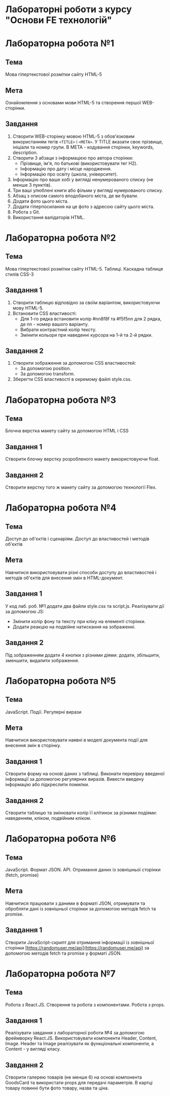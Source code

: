 # Лабораторні роботи з курсу "Oснови FE технологій"

# Лабораторна робота №1

## Тема
Мова гіпертекстової розмітки сайту HTML-5

## Мета
Ознайомлення з основами мови HTML-5 та створення першої WEB-сторінки.

## Завдання
1. Створити WEB-сторінку мовою HTML-5 з обов'язковим використанням тегів `<TITLE>` і `<META>`. У TITLE вказати своє прізвище, ініціали та номер групи. В META - кодування сторінки, keywords, description.
2. Створити 3 абзаци з інформацією про автора сторінки:
   - Прізвище, ім'я, по батькові (використовувати тег H2).
   - Інформацію про дату і місце народження.
   - Інформацію про освіту (школа, університет).
3. Інформацію про ваше хобі у вигляді ненумерованого списку (не менше 3 пунктів).
4. Три ваші улюблені книги або фільми у вигляді нумерованого списку.
5. Абзац з описом самого вподобаного міста, де ви бували.
6. Додати фото цього міста.
7. Додати гіперпосилання на це фото з адресою сайту цього міста.
8. Робота з Git.
9. Використання валідаторів HTML.

# Лабораторна робота №2

## Тема
Мова гіпертекстової розмітки сайту HTML-5. Таблиці. Каскадна таблиця стилів CSS-3

## Завдання 1
1. Створити таблицю відповідно за своїм варіантом, використовуючи мову HTML-5.
2. Встановити CSS властивості:
   - Для 1-го рядка встановити колір #nn8f8f та #f5f5nn для 2 рядка, де nn - номер вашого варіанту.
   - Вибрати контрастний колір тексту.
   - Змінити кольори при наведенні курсора на 1-й та 2-й рядки.
   
## Завдання 2
1. Створити зображення за допомогою CSS властивостей:
   - За допомогою position.
   - За допомогою transform.
2. Зберегти CSS властивості в окремому файлі style.css.

# Лабораторна робота №3

## Тема
Блочна верстка макету сайту за допомогою HTML і CSS

## Завдання 1
Створити блочну верстку розробленого макету використовуючи float.

## Завдання 2
Створити верстку того ж макету сайту за допомогою технології Flex.

# Лабораторна робота №4

## Тема
Доступ до об'єктів і сценаріям. Доступ до властивостей і методів об'єктів

## Мета
Навчитися використовувати різні способи доступу до властивостей і методів об'єктів для внесення змін в HTML-документ.

## Завдання 1
У код лаб. роб. №1 додати два файли style.css та script.js. Реалізувати дії за допомогою JS:
   - Змінити колір фону та тексту при кліку на елементі сторінки.
   - Додати реакцію на подвійне натискання на зображенні.
   
## Завдання 2
Під зображенням додати 4 кнопки з різними діями: додати, збільшити, зменшити, видалити зображення.

# Лабораторна робота №5

## Тема
JavaScript. Події. Регулярні вирази

## Мета
Навчитися використовувати наявні в моделі документа події для внесення змін в сторінку.

## Завдання 1
Створити форму на основі даних з таблиці. Виконати перевірку введеної інформації за допомогою регулярних виразів. Вивести введену інформацію або підкреслити помилки.

## Завдання 2
Створити таблицю та змінювати колір її клітинок за різними подіями: наведенням, кліком, подвійним кліком.

# Лабораторна робота №6

## Тема
JavaScript. Формат JSON. API. Отримання даних із зовнішньої сторінки (fetch, promise)

## Мета
Навчитися працювати з даними в форматі JSON, отримувати та обробляти дані із зовнішньої сторінки за допомогою методів fetch та promise.

## Завдання 1
Створити JavaScript-скрипт для отримання інформації із зовнішньої сторінки [https://randomuser.me/api](https://randomuser.me/api) за допомогою методів fetch та promise у форматі JSON.

# Лабораторна робота №7

## Тема
Робота з React.JS. Створення та робота з компонентами. Робота з props.

## Завдання 1
Реалізувати завдання з лабораторної роботи №4 за допомогою фреймворку React.JS. Використовувати компоненти Header, Content, Image. Header та Image реалізувати як функціональні компоненти, а Content - у вигляді класу.

## Завдання 2
Створити галерею товарів (не менше 6) на основі компонента GoodsCard та використати props для передачі параметрів. В картці товару повинні бути фото товару, назва та ціна.


